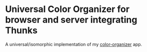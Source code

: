 Universal Color Organizer for browser and server integrating Thunks
===================================================================
A universal/isomorphic implementation of my [color-organizer](https://github.com/StaceyWhitmore/color-organizer) app.

